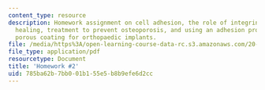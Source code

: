 ```yaml
---
content_type: resource
description: Homework assignment on cell adhesion, the role of integrins in wound
  healing, treatment to prevent osteoporosis, and using an adhesion protein for a
  porous coating for orthopaedic implants.
file: /media/https%3A/open-learning-course-data-rc.s3.amazonaws.com/20-441j-biomaterials-tissue-interactions-fall-2009/785ba62b7bb001b155e5b8b9efe6d2cc_MIT20_441JF09_hw2.pdf
file_type: application/pdf
resourcetype: Document
title: 'Homework #2'
uid: 785ba62b-7bb0-01b1-55e5-b8b9efe6d2cc
---
```

